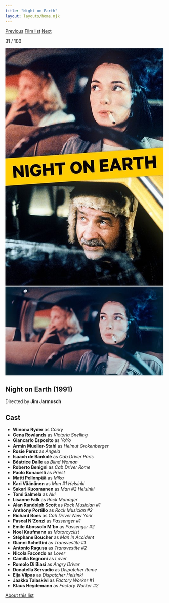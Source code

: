 ```yaml
---
title: "Night on Earth"
layout: layouts/home.njk
---
```


<nav class="films">
  <a class="prev" href="../delicatessen">Previous</a>
  <a href="../">Film list</a>
  <a class="next" href="../the-fugitive">Next</a>
</nav>

<p>31 / 100</p>

<article class="film">
  <img class="poster" src="../films/posters/night-on-earth.jpg" alt="">
  <img class="backdrop" src="../films/backdrops/night-on-earth.jpg" alt="">

  <h1>Night on Earth (1991)</h1>

  <p class="director">
    Directed by <strong>Jim Jarmusch</strong>
  </p>


  <h2>
    Cast
  </h2>
  <ul>
    <li><strong>Winona Ryder</strong> as <em>Corky</em></li>
<li><strong>Gena Rowlands</strong> as <em>Victoria Snelling</em></li>
<li><strong>Giancarlo Esposito</strong> as <em>YoYo</em></li>
<li><strong>Armin Mueller-Stahl</strong> as <em>Helmut Grokenberger</em></li>
<li><strong>Rosie Perez</strong> as <em>Angela</em></li>
<li><strong>Isaach de Bankolé</strong> as <em>Cab Driver Paris</em></li>
<li><strong>Béatrice Dalle</strong> as <em>Blind Woman</em></li>
<li><strong>Roberto Benigni</strong> as <em>Cab Driver Rome</em></li>
<li><strong>Paolo Bonacelli</strong> as <em>Priest</em></li>
<li><strong>Matti Pellonpää</strong> as <em>Mika</em></li>
<li><strong>Kari Väänänen</strong> as <em>Man #1 Helsinki</em></li>
<li><strong>Sakari Kuosmanen</strong> as <em>Man #2 Helsinki</em></li>
<li><strong>Tomi Salmela</strong> as <em>Aki</em></li>
<li><strong>Lisanne Falk</strong> as <em>Rock Manager</em></li>
<li><strong>Alan Randolph Scott</strong> as <em>Rock Musician #1</em></li>
<li><strong>Anthony Portillo</strong> as <em>Rock Musician #2</em></li>
<li><strong>Richard Boes</strong> as <em>Cab Driver New York</em></li>
<li><strong>Pascal N'Zonzi</strong> as <em>Passenger #1</em></li>
<li><strong>Emile Abossolo M'bo</strong> as <em>Passenger #2</em></li>
<li><strong>Noel Kaufmann</strong> as <em>Motorcyclist</em></li>
<li><strong>Stéphane Boucher</strong> as <em>Man in Accident</em></li>
<li><strong>Gianni Schettini</strong> as <em>Transvestite #1</em></li>
<li><strong>Antonio Ragusa</strong> as <em>Transvestite #2</em></li>
<li><strong>Nicola Facondo</strong> as <em>Lover</em></li>
<li><strong>Camilla Begnoni</strong> as <em>Lover</em></li>
<li><strong>Romolo Di Biasi</strong> as <em>Angry Driver</em></li>
<li><strong>Donatella Servadio</strong> as <em>Dispatcher Rome</em></li>
<li><strong>Eija Vilpas</strong> as <em>Dispatcher Helsinki</em></li>
<li><strong>Jaakko Talaskivi</strong> as <em>Factory Worker #1</em></li>
<li><strong>Klaus Heydemann</strong> as <em>Factory Worker #2</em></li>
  </ul>
</article>
<footer>
  <a href="../about">About this list</a>
</footer>
